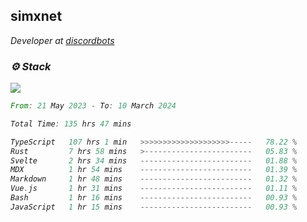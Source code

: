 <h2>simxnet</h2>
<p><em>Developer at <a href="https://github.com/dbotslist">discordbots</a></p>

### ⚙️ Stack
![](https://skillicons.dev/icons?i=git,docker,js,ts,cloudflare,css,deno,express,cpp,rust,arduino,graphql,html,nestjs,react,apollo,bash,lua,nextjs,nodejs,ps,powershell,neovim,postgres,tailwind,prisma)

<!--START_SECTION:waka-->

```rust
From: 21 May 2023 - To: 10 March 2024

Total Time: 135 hrs 47 mins

TypeScript   107 hrs 1 min   >>>>>>>>>>>>>>>>>>>>-----   78.22 %
Rust         7 hrs 58 mins   >------------------------   05.83 %
Svelte       2 hrs 34 mins   -------------------------   01.88 %
MDX          1 hr 54 mins    -------------------------   01.39 %
Markdown     1 hr 48 mins    -------------------------   01.32 %
Vue.js       1 hr 31 mins    -------------------------   01.11 %
Bash         1 hr 16 mins    -------------------------   00.93 %
JavaScript   1 hr 15 mins    -------------------------   00.93 %
```

<!--END_SECTION:waka-->


<!--
<p align="center">
     <a href="https://discord.gg/HhybNhchcC"><img src="https://invidget.switchblade.xyz/sejc7TnX6N" align="center" ><a>
</p> 
-->
